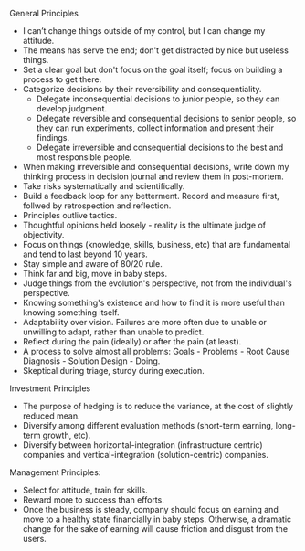 General Principles
- I can’t change things outside of my control, but I can change my attitude.
- The means has serve the end; don't get distracted by nice but useless things.
- Set a clear goal but don't focus on the goal itself; focus on building a process to get there.
- Categorize decisions by their reversibility and consequentiality.
    - Delegate inconsequential decisions to junior people, so they can develop judgment.
    - Delegate reversible and consequential decisions to senior people, so they can run experiments, collect information and present their findings.
    - Delegate irreversible and consequential decisions to the best and most responsible people.
- When making irreversible and consequential decisions, write down my thinking process in decision journal and review them in post-mortem.
- Take risks systematically and scientifically.
- Build a feedback loop for any betterment. Record and measure first, follwed by retrospection and reflection.
- Principles outlive tactics.
- Thoughtful opinions held loosely - reality is the ultimate judge of objectivity.
- Focus on things (knowledge, skills, business, etc) that are fundamental and tend to last beyond 10 years.
- Stay simple and aware of 80/20 rule.
- Think far and big, move in baby steps.
- Judge things from the evolution's perspective, not from the individual's perspective.
- Knowing something's existence and how to find it is more useful than knowing something itself.
- Adaptability over vision. Failures are more often due to unable or unwilling to adapt, rather than unable to predict.
- Reflect during the pain (ideally) or after the pain (at least).
- A process to solve almost all problems: Goals - Problems - Root Cause Diagnosis - Solution Design - Doing.
- Skeptical during triage, sturdy during execution.

Investment Principles
- The purpose of hedging is to reduce the variance, at the cost of slightly reduced mean.
- Diversify among different evaluation methods (short-term earning, long-term growth, etc).
- Diversify between horizontal-integration (infrastructure centric) companies and vertical-integration (solution-centric) companies.

Management Principles:
- Select for attitude, train for skills.
- Reward more to success than efforts.
- Once the business is steady, company should focus on earning and move to a healthy state financially in baby steps. Otherwise, a dramatic change for the sake of earning will cause friction and disgust from the users.